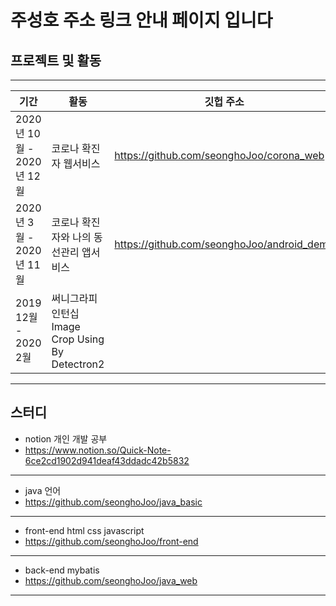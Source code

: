 
# 주성호  주소 링크 안내 페이지 입니다

## 프로젝트 및 활동
* * *

기간|활동|깃헙 주소|
--- | --- | ---|
2020년 10월 - 2020년 12월 |코로나 확진자 웹서비스 | https://github.com/seonghoJoo/corona_web
2020년 3월 - 2020년 11월 | 코로나 확진자와 나의 동선관리 앱서비스 | https://github.com/seonghoJoo/android_demo
2019 12월 - 2020 2월 | 써니그라피 인턴십 Image Crop Using By Detectron2 | 
* * *

## 스터디

  - notion 개인 개발 공부
  - https://www.notion.so/Quick-Note-6ce2cd1902d941deaf43ddadc42b5832
* * *

  - java 언어
  - https://github.com/seonghoJoo/java_basic
* * *

  - front-end html css javascript
  - https://github.com/seonghoJoo/front-end
* * *

  -  back-end mybatis
  -  https://github.com/seonghoJoo/java_web
* * *


